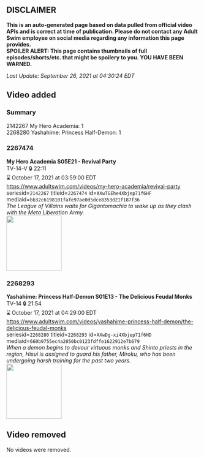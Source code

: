 ## DISCLAIMER
**This is an auto-generated page based on data pulled from official video APIs and is correct at time of publication. Please do not contact any Adult Swim employee on social media regarding any information this page provides.**  
**SPOILER ALERT: This page contains thumbnails of full episodes/shorts/etc. that might be spoilery to you. YOU HAVE BEEN WARNED.**  

_Last Update: September 26, 2021 at 04:30:24 EDT_
## Video added
### Summary
2142267 My Hero Academia: 1  
2268280 Yashahime: Princess Half-Demon: 1  
### 2267474
**My Hero Academia S05E21 - Revival Party**  
TV-14-V 🔒 22:11  
⌛ October 17, 2021 at 03:59:00 EDT  
https://www.adultswim.com/videos/my-hero-academia/revival-party  
seriesid=`2142267` titleid=`2267474` id=`AXwTGEhe4Xbjep71f6HF` mediaid=`bb32c6198101fafe97ae0d5dce8353d21f187f36`  
_The League of Villains waits for Gigantomachia to wake up as they clash with the Meta Liberation Army._  
<a href="https://media.cdn.adultswim.com/uploads/20210924/thumbnails/2_21924101343-MyHeroAcademia_109_RevivalParty.png"><img src="https://media.cdn.adultswim.com/uploads/20210924/thumbnails/2_21924101343-MyHeroAcademia_109_RevivalParty.png" height="144px" /></a>
### 2268293
**Yashahime: Princess Half-Demon S01E13 - The Delicious Feudal Monks**  
TV-14 🔒 21:54  
⌛ October 17, 2021 at 04:29:00 EDT  
https://www.adultswim.com/videos/yashahime-princess-half-demon/the-delicious-feudal-monks  
seriesid=`2268280` titleid=`2268293` id=`AXwDg-xi4Xbjep71f6HD` mediaid=`660b9755ec4a2050bc0123fdffe1622912e7b679`  
_When a demon begins to devour virtuous monks and Shinto priests in the region, Hisui is assigned to guard his father, Miroku, who has been undergoing harsh training for the past two years._  
<a href="https://media.cdn.adultswim.com/uploads/20210924/thumbnails/2_21924102337-YashahimePrincessHalfDemon_113_TheDeliciousFeudalMonks.png"><img src="https://media.cdn.adultswim.com/uploads/20210924/thumbnails/2_21924102337-YashahimePrincessHalfDemon_113_TheDeliciousFeudalMonks.png" height="144px" /></a>
## Video removed
No videos were removed.  
